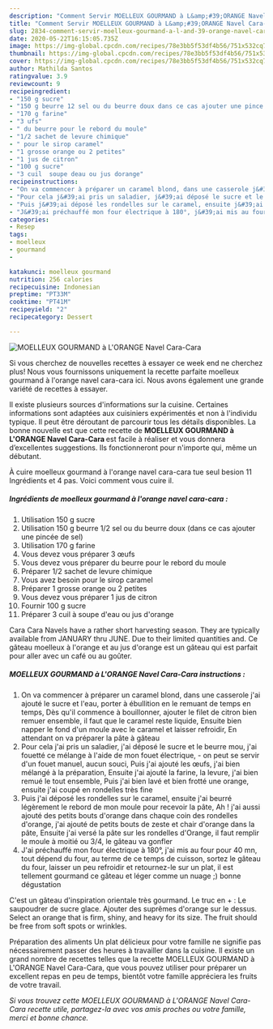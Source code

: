 ```yaml
---
description: "Comment Servir MOELLEUX GOURMAND à L&amp;#39;ORANGE Navel Cara-Cara"
title: "Comment Servir MOELLEUX GOURMAND à L&amp;#39;ORANGE Navel Cara-Cara"
slug: 2834-comment-servir-moelleux-gourmand-a-l-and-39-orange-navel-cara-cara
date: 2020-05-22T16:15:05.735Z
image: https://img-global.cpcdn.com/recipes/78e3bb5f53df4b56/751x532cq70/moelleux-gourmand-a-lorange-navel-cara-cara-photo-principale-de-la-recette.jpg
thumbnail: https://img-global.cpcdn.com/recipes/78e3bb5f53df4b56/751x532cq70/moelleux-gourmand-a-lorange-navel-cara-cara-photo-principale-de-la-recette.jpg
cover: https://img-global.cpcdn.com/recipes/78e3bb5f53df4b56/751x532cq70/moelleux-gourmand-a-lorange-navel-cara-cara-photo-principale-de-la-recette.jpg
author: Mathilda Santos
ratingvalue: 3.9
reviewcount: 9
recipeingredient:
- "150 g sucre"
- "150 g beurre 12 sel ou du beurre doux dans ce cas ajouter une pince de sel"
- "170 g farine"
- "3 ufs"
- " du beurre pour le rebord du moule"
- "1/2 sachet de levure chimique"
- " pour le sirop caramel"
- "1 grosse orange ou 2 petites"
- "1 jus de citron"
- "100 g sucre"
- "3 cuil  soupe deau ou jus dorange"
recipeinstructions:
- "On va commencer à préparer un caramel blond, dans une casserole j&#39;ai ajouté le sucre et l&#39;eau, porter à ébullition en le remuant de temps en temps, Dès qu&#39;il commence à bouillonner, ajouter le filet de citron bien remuer ensemble, il faut que le caramel reste liquide, Ensuite bien napper le fond d&#39;un moule avec le caramel et laisser refroidir, En attendant on va préparer la pâte à gâteau"
- "Pour cela j&#39;ai pris un saladier, j&#39;ai déposé le sucre et le beurre mou, j&#39;ai fouetté ce mélange à l&#39;aide de mon fouet électrique, on peut se servir d&#39;un fouet manuel, aucun souci, Puis j&#39;ai ajouté les œufs, j&#39;ai bien mélangé à la préparation, Ensuite j&#39;ai ajouté la farine, la levure, j&#39;ai bien remué le tout ensemble, Puis j&#39;ai bien lavé et bien frotté une orange, ensuite j&#39;ai coupé en rondelles très fine"
- "Puis j&#39;ai déposé les rondelles sur le caramel, ensuite j&#39;ai beurré légèrement le rebord de mon moule pour recevoir la pâte, Ah ! j&#39;ai aussi ajouté des petits bouts d&#39;orange dans chaque coin des rondelles d&#39;orange, j&#39;ai ajouté de petits bouts de zeste et chair d&#39;orange dans la pâte, Ensuite j&#39;ai versé la pâte sur les rondelles d&#39;Orange, il faut remplir le moule à moitié ou 3/4, le gâteau va gonfler"
- "J&#39;ai préchauffé mon four électrique à 180°, j&#39;ai mis au four pour 40 mn, tout dépend du four, au terme de ce temps de cuisson, sortez le gâteau du four, laisser un peu refroidir et retournez-le sur un plat, il est tellement gourmand ce gâteau et léger comme un nuage ;) bonne dégustation"
categories:
- Resep
tags:
- moelleux
- gourmand
- 

katakunci: moelleux gourmand  
nutrition: 256 calories
recipecuisine: Indonesian
preptime: "PT33M"
cooktime: "PT41M"
recipeyield: "2"
recipecategory: Dessert

---
```



![MOELLEUX GOURMAND à L&#39;ORANGE Navel Cara-Cara](https://img-global.cpcdn.com/recipes/78e3bb5f53df4b56/751x532cq70/moelleux-gourmand-a-lorange-navel-cara-cara-photo-principale-de-la-recette.jpg)

Si vous cherchez de nouvelles recettes à essayer ce week end ne cherchez plus! Nous vous fournissons uniquement la recette parfaite moelleux gourmand à l&#39;orange navel cara-cara ici. Nous avons également une grande variété de recettes à essayer.

Il existe plusieurs sources d'informations sur la cuisine. Certaines informations sont adaptées aux cuisiniers expérimentés et non à l'individu typique. Il peut être déroutant de parcourir tous les détails disponibles. La bonne nouvelle est que cette recette de <strong> MOELLEUX GOURMAND à L&#39;ORANGE Navel Cara-Cara </strong> est facile à réaliser et vous donnera d’excellentes suggestions. Ils fonctionneront pour n'importe qui, même un débutant.

<!--inarticleads1-->

À cuire moelleux gourmand à l&#39;orange navel cara-cara tue seul besion 11 Ingrédients et 4 pas. Voici comment vous cuire il.

##### Ingrédients de moelleux gourmand à l&#39;orange navel cara-cara :

1. Utilisation 150 g sucre
1. Utilisation 150 g beurre 1/2 sel ou du beurre doux (dans ce cas ajouter une pincée de sel)
1. Utilisation 170 g farine
1. Vous devez vous préparer 3 œufs
1. Vous devez vous préparer  du beurre pour le rebord du moule
1. Préparer 1/2 sachet de levure chimique
1. Vous avez besoin  pour le sirop caramel
1. Préparer 1 grosse orange ou 2 petites
1. Vous devez vous préparer 1 jus de citron
1. Fournir 100 g sucre
1. Préparer 3 cuil à soupe d&#39;eau ou jus d&#39;orange


Cara Cara Navels have a rather short harvesting season. They are typically available from JANUARY thru JUNE. Due to their limited quantities and. Ce gâteau moelleux à l&#39;orange et au jus d&#39;orange est un gâteau qui est parfait pour aller avec un café ou au goûter. 

<!--inarticleads2-->

##### MOELLEUX GOURMAND à L&#39;ORANGE Navel Cara-Cara instructions :

1. On va commencer à préparer un caramel blond, dans une casserole j&#39;ai ajouté le sucre et l&#39;eau, porter à ébullition en le remuant de temps en temps, Dès qu&#39;il commence à bouillonner, ajouter le filet de citron bien remuer ensemble, il faut que le caramel reste liquide, Ensuite bien napper le fond d&#39;un moule avec le caramel et laisser refroidir, En attendant on va préparer la pâte à gâteau
1. Pour cela j&#39;ai pris un saladier, j&#39;ai déposé le sucre et le beurre mou, j&#39;ai fouetté ce mélange à l&#39;aide de mon fouet électrique, - on peut se servir d&#39;un fouet manuel, aucun souci, Puis j&#39;ai ajouté les œufs, j&#39;ai bien mélangé à la préparation, Ensuite j&#39;ai ajouté la farine, la levure, j&#39;ai bien remué le tout ensemble, Puis j&#39;ai bien lavé et bien frotté une orange, ensuite j&#39;ai coupé en rondelles très fine
1. Puis j&#39;ai déposé les rondelles sur le caramel, ensuite j&#39;ai beurré légèrement le rebord de mon moule pour recevoir la pâte, Ah ! j&#39;ai aussi ajouté des petits bouts d&#39;orange dans chaque coin des rondelles d&#39;orange, j&#39;ai ajouté de petits bouts de zeste et chair d&#39;orange dans la pâte, Ensuite j&#39;ai versé la pâte sur les rondelles d&#39;Orange, il faut remplir le moule à moitié ou 3/4, le gâteau va gonfler
1. J&#39;ai préchauffé mon four électrique à 180°, j&#39;ai mis au four pour 40 mn, tout dépend du four, au terme de ce temps de cuisson, sortez le gâteau du four, laisser un peu refroidir et retournez-le sur un plat, il est tellement gourmand ce gâteau et léger comme un nuage ;) bonne dégustation


C&#39;est un gâteau d&#39;inspiration orientale très gourmand. Le truc en + : Le saupoudrer de sucre glace. Ajouter des suprêmes d&#39;orange sur le dessus. Select an orange that is firm, shiny, and heavy for its size. The fruit should be free from soft spots or wrinkles. 

<!--inarticleads1-->

<p>
Préparation des aliments Un plat délicieux pour votre famille ne signifie pas nécessairement passer des heures à travailler dans la cuisine. Il existe un grand nombre de recettes telles que la recette MOELLEUX GOURMAND à L&#39;ORANGE Navel Cara-Cara, que vous pouvez utiliser pour préparer un excellent repas en peu de temps, bientôt votre famille appréciera les fruits de votre travail.
</p>

<p>
<i>Si vous trouvez cette MOELLEUX GOURMAND à L&#39;ORANGE Navel Cara-Cara recette utile, partagez-la avec vos amis proches ou votre famille, merci et bonne chance.</i>
</p>
